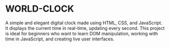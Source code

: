 # WORLD-CLOCK
A simple and elegant digital clock made using HTML, CSS, and JavaScript. It displays the current time in real-time, updating every second. This project is ideal for beginners who want to learn DOM manipulation, working with time in JavaScript, and creating live user interfaces.
